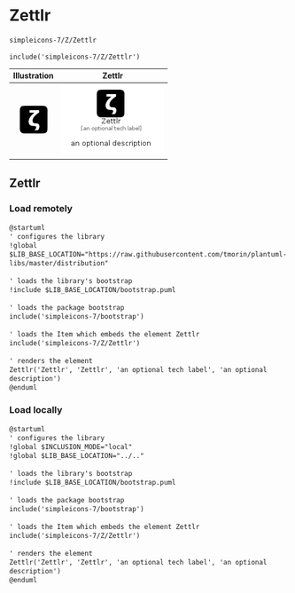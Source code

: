 # Zettlr


```text
simpleicons-7/Z/Zettlr
```

```text
include('simpleicons-7/Z/Zettlr')
```



| Illustration | Zettlr |
| :---: | :---: |
| ![illustration for Illustration](../../simpleicons-7/Z/Zettlr.png) | ![illustration for Zettlr](../../simpleicons-7/Z/Zettlr.Local.png) |




## Zettlr

### Load remotely
```plantuml
@startuml
' configures the library
!global $LIB_BASE_LOCATION="https://raw.githubusercontent.com/tmorin/plantuml-libs/master/distribution"

' loads the library's bootstrap
!include $LIB_BASE_LOCATION/bootstrap.puml

' loads the package bootstrap
include('simpleicons-7/bootstrap')

' loads the Item which embeds the element Zettlr
include('simpleicons-7/Z/Zettlr')

' renders the element
Zettlr('Zettlr', 'Zettlr', 'an optional tech label', 'an optional description')
@enduml
```

### Load locally
```plantuml
@startuml
' configures the library
!global $INCLUSION_MODE="local"
!global $LIB_BASE_LOCATION="../.."

' loads the library's bootstrap
!include $LIB_BASE_LOCATION/bootstrap.puml

' loads the package bootstrap
include('simpleicons-7/bootstrap')

' loads the Item which embeds the element Zettlr
include('simpleicons-7/Z/Zettlr')

' renders the element
Zettlr('Zettlr', 'Zettlr', 'an optional tech label', 'an optional description')
@enduml
```

